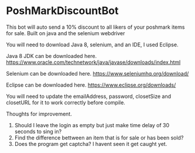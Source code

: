 # PoshMarkDiscountBot
This bot will auto send a 10% discount to all likers of your poshmark items for sale.  Built on java and the selenium webdriver


You will need to download Java 8, selenium, and an IDE, I used Eclipse.

Java 8 JDK can be downloaded here.
https://www.oracle.com/technetwork/java/javase/downloads/index.html

Selenium can be downloaded here.
https://www.seleniumhq.org/download/

Eclipse can be downloaded here.
https://www.eclipse.org/downloads/

You will need to update the emailAddress, password, closetSize and closetURL for it to work correctly before compile.

Thoughts for improvement.  

1. Should I leave the login as empty but just make time delay of 30 seconds to sing in?
2. Find the difference bettween an item that is for sale or has been sold?
3. Does the program get captcha? I havent seen it get caught yet.
